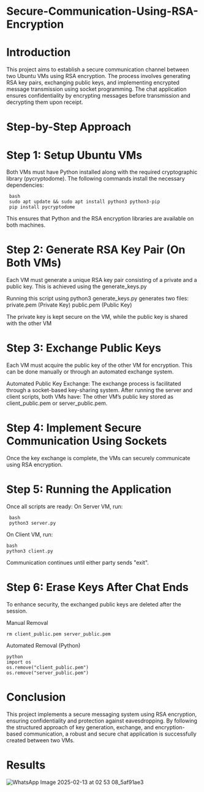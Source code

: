 # Secure-Communication-Using-RSA-Encryption
# Introduction
This project aims to establish a secure communication channel between two Ubuntu VMs using RSA encryption. The process involves generating RSA key pairs, exchanging public keys, and implementing encrypted message transmission using socket programming. The chat application ensures confidentiality by encrypting messages before transmission and decrypting them upon receipt.

# Step-by-Step Approach
# Step 1: Setup Ubuntu VMs
Both VMs must have Python installed along with the required cryptographic library (pycryptodome). The following commands install the necessary dependencies:

     bash
     sudo apt update && sudo apt install python3 python3-pip
     pip install pycryptodome

This ensures that Python and the RSA encryption libraries are available on both machines.
# Step 2: Generate RSA Key Pair (On Both VMs)
Each VM must generate a unique RSA key pair consisting of a private and a public key. This is achieved using the generate_keys.py

Running this script using python3 generate_keys.py generates two files:
private.pem (Private Key)
public.pem (Public Key)

The private key is kept secure on the VM, while the public key is shared with the other VM
# Step 3: Exchange Public Keys
Each VM must acquire the public key of the other VM for encryption. This can be done manually or through an automated exchange system.

Automated Public Key Exchange:
The exchange process is facilitated through a socket-based key-sharing system.
After running the server and client scripts, both VMs have:
The other VM’s public key stored as client_public.pem or server_public.pem.
# Step 4: Implement Secure Communication Using Sockets
Once the key exchange is complete, the VMs can securely communicate using RSA encryption.
# Step 5: Running the Application
Once all scripts are ready:
On Server VM, run:

     bash
     python3 server.py
On Client VM, run:

    bash
    python3 client.py

Communication continues until either party sends "exit".

# Step 6: Erase Keys After Chat Ends
To enhance security, the exchanged public keys are deleted after the session.

Manual Removal

    rm client_public.pem server_public.pem
Automated Removal (Python)
 
    python
    import os
    os.remove("client_public.pem")
    os.remove("server_public.pem")

# Conclusion
This project implements a secure messaging system using RSA encryption, ensuring confidentiality and protection against eavesdropping. By following the structured approach of key generation, exchange, and encryption-based communication, a robust and secure chat application is successfully created between two VMs.

# Results
![WhatsApp Image 2025-02-13 at 02 53 08_5af91ae3](https://github.com/user-attachments/assets/5f50b305-8b4d-4e1a-863a-7ba3d4245db6)
